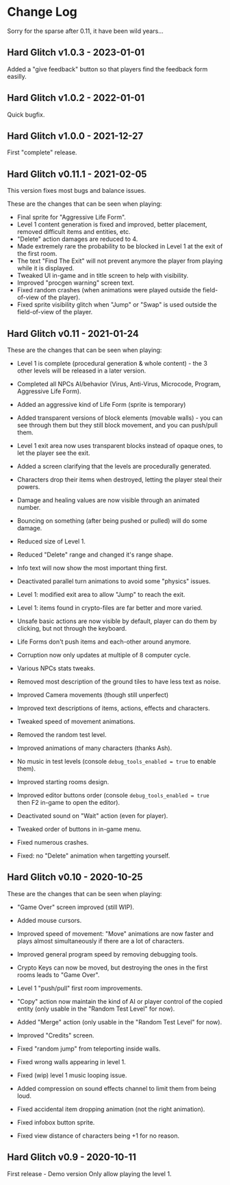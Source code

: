 Change Log
==========

Sorry for the sparse after 0.11, it have been wild years...

Hard Glitch v1.0.3 - 2023-01-01
--------------------------------

Added a "give feedback" button so that players find the feedback form easilly.


Hard Glitch v1.0.2 - 2022-01-01
--------------------------------

Quick bugfix.


Hard Glitch v1.0.0 - 2021-12-27
--------------------------------

First "complete" release.


Hard Glitch v0.11.1 - 2021-02-05
--------------------------------

This version fixes most bugs and balance issues.

These are the changes that can be seen when playing:

- Final sprite for "Aggressive Life Form".
- Level 1 content generation is fixed and improved, better placement, removed difficult items and entities, etc.
- "Delete" action damages are reduced to 4.
- Made extremely rare the probability to be blocked in Level 1 at the exit of the first room.
- The text "Find The Exit" will not prevent anymore the player from playing while it is displayed.
- Tweaked UI in-game and in title screen to help with visibility.
- Improved "procgen warning" screen text.
- Fixed random crashes (when animations were played outside the field-of-view of the player).
- Fixed sprite visibility glitch when "Jump" or "Swap" is used outside the field-of-view of the player.

Hard Glitch v0.11 - 2021-01-24
------------------------------

These are the changes that can be seen when playing:

- Level 1 is complete (procedural generation & whole content) - the 3 other levels will be released in a later version.
- Completed all NPCs AI/behavior (Virus, Anti-Virus, Microcode, Program, Aggressive Life Form).
- Added an aggressive kind of Life Form (sprite is temporary)
- Added transparent versions of block elements (movable walls) - you can see through them but they still block movement, and you can push/pull them.
- Level 1 exit area now uses transparent blocks instead of opaque ones, to let the player see the exit.
- Added a screen clarifying that the levels are procedurally generated.
- Characters drop their items when destroyed, letting the player steal their powers.
- Damage and healing values are now visible through an animated number.
- Bouncing on something (after being pushed or pulled) will do some damage.
- Reduced size of Level 1.
- Reduced "Delete" range and changed it's range shape.
- Info text will now show the most important thing first.
- Deactivated parallel turn animations to avoid some "physics" issues.
- Level 1: modified exit area to allow "Jump" to reach the exit.
- Level 1: items found in crypto-files are far better and more varied.
- Unsafe basic actions are now visible by default, player can do them by clicking, but not through the keyboard.
- Life Forms don't push items and each-other around anymore.
- Corruption now only updates at multiple of 8 computer cycle.
- Various NPCs stats tweaks.

- Removed most description of the ground tiles to have less text as noise.
- Improved Camera movements (though still unperfect)
- Improved text descriptions of items, actions, effects and characters.
- Tweaked speed of movement animations.
- Removed the random test level.
- Improved animations of many characters (thanks Ash).
- No music in test levels (console `debug_tools_enabled = true` to enable them).
- Improved starting rooms design.
- Improved editor buttons order (console `debug_tools_enabled = true` then F2 in-game to open the editor).
- Deactivated sound on "Wait" action (even for player).
- Tweaked order of buttons in in-game menu.

- Fixed numerous crashes.
- Fixed: no "Delete" animation when targetting yourself.

Hard Glitch v0.10 - 2020-10-25
------------------------------

These are the changes that can be seen when playing:

- "Game Over" screen improved (still WIP).
- Added mouse cursors.
- Improved speed of movement: "Move" animations are now faster and plays almost simultaneously if there are a lot of characters.
- Improved general program speed by removing debugging tools.
- Crypto Keys can now be moved, but destroying the ones in the first rooms leads to "Game Over".
- Level 1 "push/pull" first room improvements.
- "Copy" action now maintain the kind of AI or player control of the copied entity (only usable in the "Random Test Level" for now).
- Added "Merge" action (only usable in the "Random Test Level" for now).
- Improved "Credits" screen.

- Fixed "random jump" from teleporting inside walls.
- Fixed wrong walls appearing in level 1.
- Fixed (wip) level 1 music looping issue.
- Added compression on sound effects channel to limit them from being loud.
- Fixed accidental item dropping animation (not the right animation).
- Fixed infobox button sprite.
- Fixed view distance of characters being +1 for no reason.


Hard Glitch v0.9 - 2020-10-11
-----------------------------

First release - Demo version
Only allow playing the level 1.